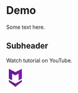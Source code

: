 # Demo

Some text here.

## Subheader

Watch tutorial on YouTube.

![alt text](https://github.com/adam-p/markdown-here/raw/master/src/common/images/icon48.png "Logo Title Text 1")